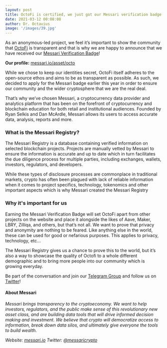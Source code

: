 ```yaml
---
layout: post
title: OctoFi is certified, we just got our Messari verification badge!
date: 2021-03-12 00:08:08
author: Dr. Octavius
image: '/images/39.jpg'
---
```


As an anonymous-led project, we feel it’s important to show the community that [OctoFi](https://octo.fi/) is transparent and that is why we are happy to announce that we have received our [Messari Verification Badge](https://messari.io/registry)!

**Our profile:** [messari.io/asset/octo](https://messari.io/asset/octo)

While we chose to keep our identities secret, OctoFi itself adheres to the open-source ethos and aims to be as transparent as possible. As such, we decided to apply for the Messari badge earlier this year in order to ensure our community and the wider cryptosphere that we are the real deal.

That’s why we’ve chosen Messari, a cryptocurrency data provider and analytics platform that has been on the forefront of cryptocurrency and blockchain education for both retail and institutional audiences. Founded by Ryan Selkis and Dan McArdle, Messari allows its users to access accurate data, analysis, reports and more. 

### What is the Messari Registry?

The Messari Registry is a database containing verified information on selected blockchain projects. Projects are manually vetted by Messari to ensure the information is accurate and up to date which in turn facilitates the due diligence process for multiple parties, including exchanges, wallets, investors, regulators, and developers.

While these types of disclosure processes are commonplace in traditional markets, crypto has often been plagued with lack of reliable information when it comes to project specifics, technology, tokenomics and other important aspects which is why Messari created the  Messari Registry

### Why it's important for us

Earning the Messari Verification Badge will set OctoFi apart from other projects on the website and place it alongside the likes of Aave, Maker, LBRY, Zilliqa, and others, but that’s not all. We want to prove that privacy and anonymity are nothing to be feared. Like anything else in the world, these can be used for good or nefarious purposes. This applies to privacy, technology, etc…

The Messari Registry gives us a chance to prove this to the world, but it’s also a way to showcase the quality of Octofi to a whole different demographic and to bring more people into our community which is growing everyday.

Be part of the conversation and join our [Telegram Group](https://t.me/OctoFi) and follow us on [Twitter](https://twitter.com/octofinance)! 

#### About Messari

_Messari brings transparency to the cryptoeconomy. We want to help investors, regulators, and the public make sense of this revolutionary new asset class, and are building data tools that will drive informed decision making and investment. We believe that crypto will democratize access to information, break down data silos, and ultimately give everyone the tools to build wealth._

_Website: [messari.io](https://messari.io/)
Twitter: [@messaricrypto](https://twitter.com/messaricrypto)_
